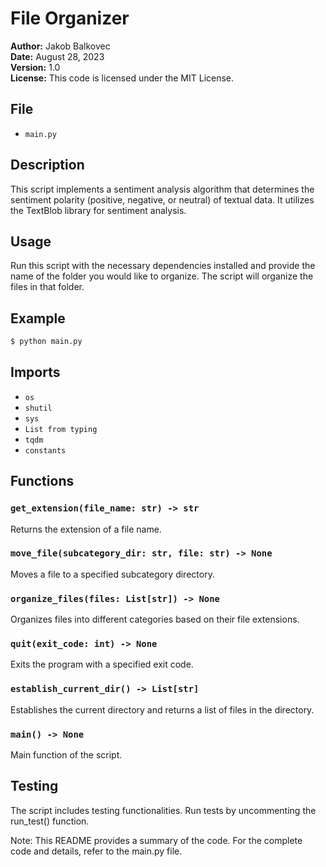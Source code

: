 # File Organizer

**Author:** Jakob Balkovec  
**Date:** August 28, 2023  
**Version:** 1.0  
**License:** This code is licensed under the MIT License.

## File

- `main.py`

## Description

This script implements a sentiment analysis algorithm that determines the sentiment polarity (positive, negative, or neutral) of textual data. It utilizes the TextBlob library for sentiment analysis.

## Usage

Run this script with the necessary dependencies installed and provide the name of the folder you would like to organize. The script will organize the files in that folder.

## Example

```sh
$ python main.py
```

## Imports
- `os`
- `shutil`
- `sys`
- `List from typing`
- `tqdm`
- `constants`

## Functions

### `get_extension(file_name: str) -> str`
Returns the extension of a file name.

### `move_file(subcategory_dir: str, file: str) -> None`
Moves a file to a specified subcategory directory.

### `organize_files(files: List[str]) -> None`
Organizes files into different categories based on their file extensions.

### `quit(exit_code: int) -> None`
Exits the program with a specified exit code.

### `establish_current_dir() -> List[str]`
Establishes the current directory and returns a list of files in the directory.

### `main() -> None`
Main function of the script.

## Testing

The script includes testing functionalities. Run tests by uncommenting the run_test() function.

Note: This README provides a summary of the code. For the complete code and details, refer to the main.py file.
